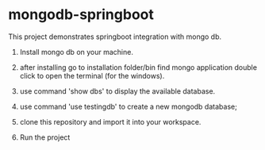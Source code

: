 # mongodb-springboot


This project demonstrates springboot integration with mongo db.

1. Install mongo db on your machine.

2. after installing go to installation folder/bin find mongo application double click to open the terminal (for the windows).

3. use command 'show dbs' to display the available database.

4. use command 'use testingdb' to create a new mongodb database;

5. clone this repository and import it into your workspace.

6. Run the project 
